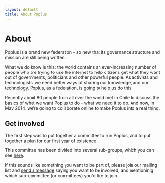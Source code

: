 ```yaml
---
layout: default
title: About Poplus
---
```

# About
Poplus is a brand new federation - so new that its governance structure and mission are still being written.

What we do know is this: the world contains an ever-increasing number of people who are trying to use the internet to help citizens get what they want out of governments, politicians and other powerful people. As activists and technologists, we need better ways of sharing our knowledge, and our technology. Poplus, as a federation, is going to help us do this.

Recently about 80 people from all over the world met in Chile to discuss the basics of what we want Poplus to do - what we need it to do. And now, in May 2014, we’re going to collaborate online to make Poplus into a real thing.

## Get involved
The first step was to put together a committee to run Poplus, and to put together a plan for our first year of existence. 

This committee has been divided into several sub-groups, which you can see [here](http://poplus.org/posts/santiago-conference-2014/).

If this sounds like something you want to be part of, please join our mailing list and [send a message](http://poplus.org/join/group.html?place=topic%2Fpoplus%2F8kLpLL3d8z0%2F) saying you want to be involved, and mentioninig which sub-committee (or committees) you'd like to join.
